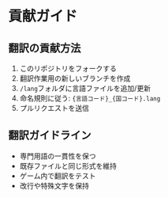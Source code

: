 # 貢献ガイド

## 翻訳の貢献方法

1. このリポジトリをフォークする
2. 翻訳作業用の新しいブランチを作成
3. `/lang`フォルダに言語ファイルを追加/更新
4. 命名規則に従う: `{言語コード}_{国コード}.lang`
5. プルリクエストを送信

## 翻訳ガイドライン

- 専門用語の一貫性を保つ
- 既存ファイルと同じ形式を維持
- ゲーム内で翻訳をテスト
- 改行や特殊文字を保持
